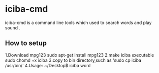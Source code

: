 # iciba-cmd #

iciba-cmd is a command line tools which used to search words and play sound .


## How to setup ##

1.Download mpg123
  sudo apt-get install mpg123
2.make iciba executable
  sudo chomd +x iciba
3.copy to bin directory,such as 'sudo cp iciba /usr/bin/'
4.Usage:
  ~/Desktop$ iciba word 


